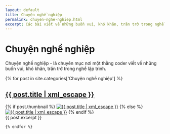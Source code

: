 ```yaml
---
layout: default
title: Chuyện nghề nghiệp
permalink: chuyen-nghe-nghiep.html
excerpt: Các bài viết về những buồn vui, khó khăn, trăn trở trong nghề lập trình
---
```


<div id="index">
  <div class="category_detail">
    <h1>Chuyện nghề nghiệp</h1>
    <p>Chuyện nghề nghiệp - là chuyên mục nơi một thằng coder viết về những buồn vui, khó khăn, trăn trở trong nghề lập trình.</p>
  </div>
    {% for post in site.categories['Chuyện nghề nghiệp'] %}
    <article class="post" itemscope itemtype="http://schema.org/Article">
      <h1 itemprop="name"><a itemprop="url" href="{{ site.site_url }}{{ post.url }}" title="{{ post.title | xml_escape }}" >{{ post.title | xml_escape }}</a></h1>
      {% if post.thumbnail %}
      <a href="{{ post.url }}"><img itemprop="image" src="{{ site.site_url }}/images/{{ post.thumbnail }}" alt="{{ post.title | xml_escape }}" class="post_thumbnail"></a>
      {% else %}
  <a href="{{ post.url }}"><img itemprop="image" src="{{ site.site_url }}/images/thumbnail_default.png" alt="{{ post.title  | xml_escape }}" class="post_thumbnail"></a>
      {% endif %}
      <div class="excerpt" itemprop="description">
        {{ post.excerpt }}
      </div>
      <div class="clear"></div>
    </article>

    {% endfor %}

</div>




